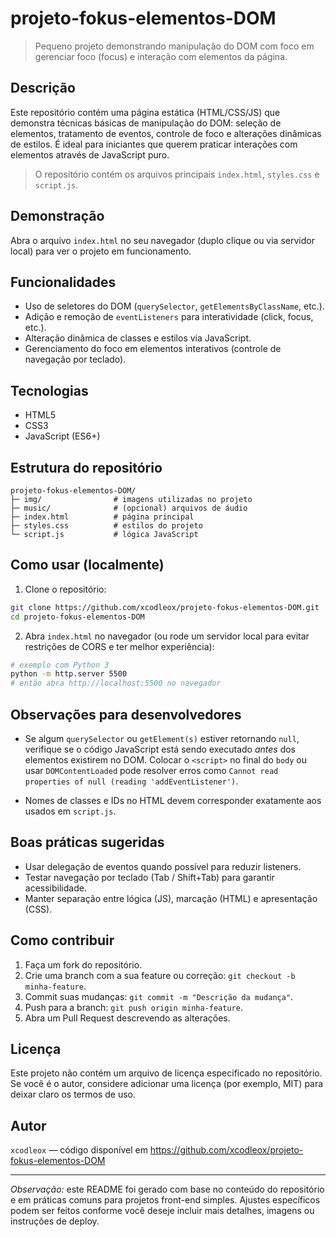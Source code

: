 # projeto-fokus-elementos-DOM

> Pequeno projeto demonstrando manipulação do DOM com foco em gerenciar foco (focus) e interação com elementos da página.

## Descrição

Este repositório contém uma página estática (HTML/CSS/JS) que demonstra técnicas básicas de manipulação do DOM: seleção de elementos, tratamento de eventos, controle de foco e alterações dinâmicas de estilos. É ideal para iniciantes que querem praticar interações com elementos através de JavaScript puro.

> O repositório contém os arquivos principais `index.html`, `styles.css` e `script.js`.

## Demonstração

Abra o arquivo `index.html` no seu navegador (duplo clique ou via servidor local) para ver o projeto em funcionamento.

## Funcionalidades

- Uso de seletores do DOM (`querySelector`, `getElementsByClassName`, etc.).
- Adição e remoção de `eventListeners` para interatividade (click, focus, etc.).
- Alteração dinâmica de classes e estilos via JavaScript.
- Gerenciamento do foco em elementos interativos (controle de navegação por teclado).

## Tecnologias

- HTML5
- CSS3
- JavaScript (ES6+)

## Estrutura do repositório

```
projeto-fokus-elementos-DOM/
├─ img/                # imagens utilizadas no projeto
├─ music/              # (opcional) arquivos de áudio
├─ index.html          # página principal
├─ styles.css          # estilos do projeto
└─ script.js           # lógica JavaScript
```

## Como usar (localmente)

1. Clone o repositório:

```bash
git clone https://github.com/xcodleox/projeto-fokus-elementos-DOM.git
cd projeto-fokus-elementos-DOM
```

2. Abra `index.html` no navegador (ou rode um servidor local para evitar restrições de CORS e ter melhor experiência):

```bash
# exemplo com Python 3
python -m http.server 5500
# então abra http://localhost:5500 no navegador
```

## Observações para desenvolvedores

- Se algum `querySelector` ou `getElement(s)` estiver retornando `null`, verifique se o código JavaScript está sendo executado *antes* dos elementos existirem no DOM. Colocar o `<script>` no final do `body` ou usar `DOMContentLoaded` pode resolver erros como `Cannot read properties of null (reading 'addEventListener')`.

- Nomes de classes e IDs no HTML devem corresponder exatamente aos usados em `script.js`.

## Boas práticas sugeridas

- Usar delegação de eventos quando possível para reduzir listeners.
- Testar navegação por teclado (Tab / Shift+Tab) para garantir acessibilidade.
- Manter separação entre lógica (JS), marcação (HTML) e apresentação (CSS).

## Como contribuir

1. Faça um fork do repositório.
2. Crie uma branch com a sua feature ou correção: `git checkout -b minha-feature`.
3. Commit suas mudanças: `git commit -m "Descrição da mudança"`.
4. Push para a branch: `git push origin minha-feature`.
5. Abra um Pull Request descrevendo as alterações.

## Licença

Este projeto não contém um arquivo de licença especificado no repositório. Se você é o autor, considere adicionar uma licença (por exemplo, MIT) para deixar claro os termos de uso.

## Autor

`xcodleox` — código disponível em https://github.com/xcodleox/projeto-fokus-elementos-DOM

---

_Observação:_ este README foi gerado com base no conteúdo do repositório e em práticas comuns para projetos front-end simples. Ajustes específicos podem ser feitos conforme você deseje incluir mais detalhes, imagens ou instruções de deploy.

